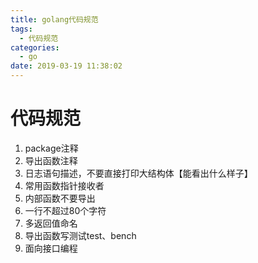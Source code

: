 ```yaml
---
title: golang代码规范
tags:
  - 代码规范
categories:
  - go
date: 2019-03-19 11:38:02
---
```



# 代码规范

1. package注释
2. 导出函数注释
3. 日志语句描述，不要直接打印大结构体【能看出什么样子】
4. 常用函数指针接收者
5. 内部函数不要导出
6. 一行不超过80个字符
7. 多返回值命名
8. 导出函数写测试test、bench
9. 面向接口编程

